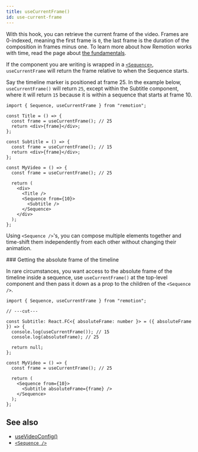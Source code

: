 ```yaml
---
title: useCurrentFrame()
id: use-current-frame
---
```


With this hook, you can retrieve the current frame of the video. Frames are 0-indexed, meaning the first frame is `0`, the last frame is the duration of the composition in frames minus one. To learn more about how Remotion works with time, read the page about [the fundamentals](/docs/the-fundamentals).

If the component you are writing is wrapped in a [`<Sequence>`](/docs/sequence), `useCurrentFrame` will return the frame relative to when the Sequence starts.

Say the timeline marker is positioned at frame 25. In the example below, `useCurrentFrame()` will return `25`, except within the Subtitle component, where it will return `15` because it is within a sequence that starts at frame 10.

```tsx twoslash
import { Sequence, useCurrentFrame } from "remotion";

const Title = () => {
  const frame = useCurrentFrame(); // 25
  return <div>{frame}</div>;
};

const Subtitle = () => {
  const frame = useCurrentFrame(); // 15
  return <div>{frame}</div>;
};

const MyVideo = () => {
  const frame = useCurrentFrame(); // 25

  return (
    <div>
      <Title />
      <Sequence from={10}>
        <Subtitle />
      </Sequence>
    </div>
  );
};
```

Using `<Sequence />`'s, you can compose multiple elements together and time-shift them independently from each other without changing their animation.

### Getting the absolute frame of the timeline

In rare circumstances, you want access to the absolute frame of the timeline inside a sequence, use `useCurrentFrame()` at the top-level component and then pass it down as a prop to the children of the `<Sequence />`.

```tsx twoslash
import { Sequence, useCurrentFrame } from "remotion";

// ---cut---

const Subtitle: React.FC<{ absoluteFrame: number }> = ({ absoluteFrame }) => {
  console.log(useCurrentFrame()); // 15
  console.log(absoluteFrame); // 25

  return null;
};

const MyVideo = () => {
  const frame = useCurrentFrame(); // 25

  return (
    <Sequence from={10}>
      <Subtitle absoluteFrame={frame} />
    </Sequence>
  );
};
```

## See also

- [useVideoConfig()](/docs/use-video-config)
- [`<Sequence />`](/docs/sequence)
